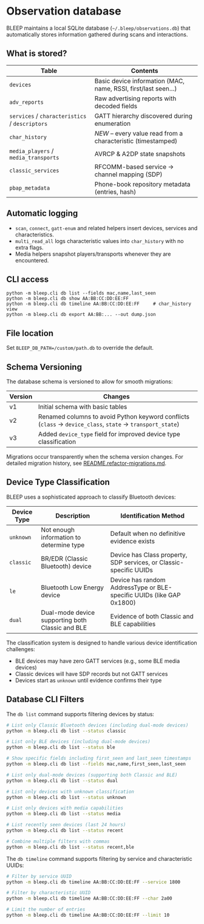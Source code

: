 # Observation database

BLEEP maintains a local SQLite database (`~/.bleep/observations.db`) that automatically stores information gathered during scans and interactions.

## What is stored?

| Table | Contents |
|-------|----------|
| `devices` | Basic device information (MAC, name, RSSI, first/last seen…) |
| `adv_reports` | Raw advertising reports with decoded fields |
| `services` / `characteristics` / `descriptors` | GATT hierarchy discovered during enumeration |
| `char_history` | *NEW* – every value read from a characteristic (timestamped) |
| `media_players` / `media_transports` | AVRCP & A2DP state snapshots |
| `classic_services` | RFCOMM-based service → channel mapping (SDP) |
| `pbap_metadata` | Phone-book repository metadata (entries, hash) |

## Automatic logging

* `scan`, `connect`, `gatt-enum` and related helpers insert devices, services and characteristics.
* `multi_read_all` logs characteristic values into `char_history` with no extra flags.
* Media helpers snapshot players/transports whenever they are encountered.

## CLI access

```
python -m bleep.cli db list --fields mac,name,last_seen
python -m bleep.cli db show AA:BB:CC:DD:EE:FF
python -m bleep.cli db timeline AA:BB:CC:DD:EE:FF     # char_history view
python -m bleep.cli db export AA:BB:... --out dump.json
```

## File location

Set `BLEEP_DB_PATH=/custom/path.db` to override the default.

## Schema Versioning

The database schema is versioned to allow for smooth migrations:

| Version | Changes |
|---------|---------|
| v1 | Initial schema with basic tables |
| v2 | Renamed columns to avoid Python keyword conflicts (`class` → `device_class`, `state` → `transport_state`) |
| v3 | Added `device_type` field for improved device type classification |

Migrations occur transparently when the schema version changes. For detailed migration history, see [README.refactor-migrations.md](../../README.refactor-migrations.md).

## Device Type Classification

BLEEP uses a sophisticated approach to classify Bluetooth devices:

| Device Type | Description | Identification Method |
|-------------|-------------|----------------------|
| `unknown` | Not enough information to determine type | Default when no definitive evidence exists |
| `classic` | BR/EDR (Classic Bluetooth) device | Device has Class property, SDP services, or Classic-specific UUIDs |
| `le` | Bluetooth Low Energy device | Device has random AddressType or BLE-specific UUIDs (like GAP 0x1800) |
| `dual` | Dual-mode device supporting both Classic and BLE | Evidence of both Classic and BLE capabilities |

The classification system is designed to handle various device identification challenges:
- BLE devices may have zero GATT services (e.g., some BLE media devices)
- Classic devices will have SDP records but not GATT services
- Devices start as `unknown` until evidence confirms their type

## Database CLI Filters

The `db list` command supports filtering devices by status:

```bash
# List only Classic Bluetooth devices (including dual-mode devices)
python -m bleep.cli db list --status classic

# List only BLE devices (including dual-mode devices)
python -m bleep.cli db list --status ble

# Show specific fields including first_seen and last_seen timestamps
python -m bleep.cli db list --fields mac,name,first_seen,last_seen

# List only dual-mode devices (supporting both Classic and BLE)
python -m bleep.cli db list --status dual

# List only devices with unknown classification
python -m bleep.cli db list --status unknown

# List only devices with media capabilities
python -m bleep.cli db list --status media

# List recently seen devices (last 24 hours)
python -m bleep.cli db list --status recent

# Combine multiple filters with commas
python -m bleep.cli db list --status recent,ble
```

The `db timeline` command supports filtering by service and characteristic UUIDs:

```bash
# Filter by service UUID
python -m bleep.cli db timeline AA:BB:CC:DD:EE:FF --service 1800

# Filter by characteristic UUID
python -m bleep.cli db timeline AA:BB:CC:DD:EE:FF --char 2a00

# Limit the number of entries
python -m bleep.cli db timeline AA:BB:CC:DD:EE:FF --limit 10
```